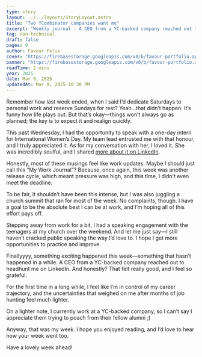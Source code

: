 ```yaml
---
type: story
layout: ../../layouts/StoryLayout.astro
title: "Two YCombinator companies want me"
excerpt: "Weekly journal - A CEO from a YC-backed company reached out to headhunt me on LinkedIn. And honestly? That felt really good. For the first time in a long while, I feel like I’m in control of my career trajectory, and the uncertainties that weighed on me after months of job hunting feel much lighter."
tag: non-technical
draft: false
pages: 0
author: Favour Felix
cover: "https://firebasestorage.googleapis.com/v0/b/favour-portfolio.appspot.com/o/stories%2Fycombinator-vs-ycombinator.jpeg?alt=media&token=fd25092b-32e6-4417-8ca1-c7ef99daff1a"
banner: "https://firebasestorage.googleapis.com/v0/b/favour-portfolio.appspot.com/o/stories%2Fycombinator-vs-ycombinator.jpeg?alt=media&token=fd25092b-32e6-4417-8ca1-c7ef99daff1a"
readTime: 2 mins
year: 2025
date: Mar 9, 2025
updatedAt: Mar 9, 2025 10:30 PM
---
```


Remember how last week ended, when I said I’d dedicate Saturdays to personal work and reserve Sundays for rest? Yeah…that didn’t happen. It’s funny how life plays out. But that’s okay—things won’t always go as planned; the key is to expect it and realign quickly.

This past Wednesday, I had the opportunity to speak with a one-day intern for International Women’s Day. My team lead entrusted me with that honour, and I truly appreciated it. As for my conversation with her, I loved it. She was incredibly soulful, and I shared [more about it on LinkedIn](https://www.linkedin.com/posts/favourfelix_in-a-male-dominated-field-like-software-engineering-activity-7304230223670071296-jOwb).

Honestly, most of these musings feel like work updates. Maybe I should just call this “My Work Journal”? Because, once again, this week was another release cycle, which meant pressure was high, and this time, I didn’t even meet the deadline.

To be fair, it shouldn’t have been this intense, but I was also juggling a church summit that ran for most of the week. No complaints, though. I have a goal to be the absolute best I can be at work, and I’m hoping all of this effort pays off.

Stepping away from work for a bit, I had a speaking engagement with the teenagers at my church over the weekend. And let me just say—I still haven’t cracked public speaking the way I’d love to. I hope I get more opportunities to practice and improve.

Finallyyyy, something exciting happened this week—something that hasn’t happened in a while. A CEO from a YC-backed company reached out to headhunt me on LinkedIn. And honestly? That felt really good, and I feel so grateful.

For the first time in a long while, I feel like I’m in control of my career trajectory, and the uncertainties that weighed on me after months of job hunting feel much lighter.

On a lighter note, I currently work at a YC-backed company, so I can’t say I appreciate them trying to poach from their fellow alumni ;)

Anyway, that was my week. I hope you enjoyed reading, and I’d love to hear how your week went too.

Have a lovely week ahead!